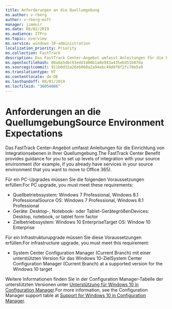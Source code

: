 ```yaml
---
title: Anforderungen an die Quellumgebung
ms.author: v-rberg
author: v-rberg-msft
manager: jimmuir
ms.date: 08/02/2019
ms.audience: ITPro
ms.topic: overview
ms.service: windows-10-administration
localization_priority: Priority
ms.collection: FastTrack
description: Das FastTrack Center-Angebot umfasst Anleitungen für die Einrichtung von Integrationsebenen in Ihrer Quellumgebung für die Bereitstellung von Windows 10.
ms.openlocfilehash: 08a8a5dbc93edd1406b1a0e943a435eb451b07da
ms.sourcegitcommit: 911b0d32a26eb068a2a94ebc48d9f8f2fc70e5a9
ms.translationtype: HT
ms.contentlocale: de-DE
ms.lasthandoff: 08/01/2019
ms.locfileid: "36054086"
---
```

# <a name="source-environment-expectations"></a><span data-ttu-id="aa1b3-103">Anforderungen an die Quellumgebung</span><span class="sxs-lookup"><span data-stu-id="aa1b3-103">Source Environment Expectations</span></span>

<span data-ttu-id="aa1b3-104">Das FastTrack Center-Angebot umfasst Anleitungen für die Einrichtung von Integrationsebenen in Ihrer Quellumgebung.</span><span class="sxs-lookup"><span data-stu-id="aa1b3-104">The FastTrack Center Benefit provides guidance for you to set up levels of integration with your source environment (for example, if you already have services in your source environment that you want to move to Office 365).</span></span>
  
<span data-ttu-id="aa1b3-105">Für ein PC-Upgrades müssen Sie die folgenden Voraussetzungen erfüllen:</span><span class="sxs-lookup"><span data-stu-id="aa1b3-105">For PC upgrade, you must meet these requirements:</span></span>

- <span data-ttu-id="aa1b3-106">Quellbetriebssystem: Windows 7 Professional, Windows 8.1 Professional</span><span class="sxs-lookup"><span data-stu-id="aa1b3-106">Source OS: Windows 7 Professional, Windows 8.1 Professional</span></span>
- <span data-ttu-id="aa1b3-107">Geräte: Desktop-, Notebook- oder Tablet-Gerätegrößen</span><span class="sxs-lookup"><span data-stu-id="aa1b3-107">Devices: Desktop, notebook, or tablet form factor</span></span>
- <span data-ttu-id="aa1b3-108">Zielbetriebssystem: Windows 10 Enterprise</span><span class="sxs-lookup"><span data-stu-id="aa1b3-108">Target OS: Window 10 Enterprise</span></span>

<span data-ttu-id="aa1b3-109">Für ein Infrastrukturupgrade müssen Sie diese Voraussetzungen erfüllen:</span><span class="sxs-lookup"><span data-stu-id="aa1b3-109">For infrastructure upgrade, you must meet this requirement:</span></span>   

- <span data-ttu-id="aa1b3-110">System Center Configuration Manager (Current Branch) mit einer unterstützten Version für das Windows 10-Ziel</span><span class="sxs-lookup"><span data-stu-id="aa1b3-110">System Center Configuration Manager (Current Branch) at a supported version for the Windows 10 target</span></span>

<span data-ttu-id="aa1b3-111">Weitere Informationen finden Sie in der Configuration Manager-Tabelle der unterstützten Versionen unter [Unterstützung für Windows 10 in Configuration Manager](https://docs.microsoft.com/de-DE/sccm/core/plan-design/configs/support-for-windows-10).</span><span class="sxs-lookup"><span data-stu-id="aa1b3-111">For more information, see the Configuration Manager support table at [Support for Windows 10 in Configuration Manager](https://docs.microsoft.com/en-us/sccm/core/plan-design/configs/support-for-windows-10).</span></span>
  

 